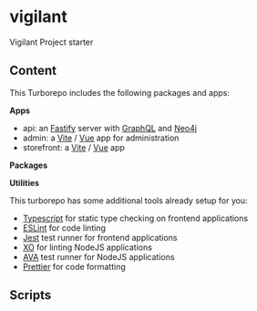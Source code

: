 # vigilant

Vigilant Project starter

## Content

This Turborepo includes the following packages and apps: 

**Apps**
* api: an [Fastify](https://www.fastify.io) server with [GraphQL](https://graphql.org) and [Neo4j](https://neo4j.com)
* admin: a [Vite](https://vitejs.dev) / [Vue](https://vuejs.org) app for administration
* storefront: a [Vite](https://vitejs.dev) / [Vue](https://vuejs.org) app

**Packages**


**Utilities**

This turborepo has some additional tools already setup for you:

* [Typescript](https://www.typescriptlang.org/) for static type checking on frontend applications
* [ESLint](https://eslint.org/) for code linting
* [Jest](https://jestjs.io/) test runner for frontend applications
* [XO](https://github.com/xojs/xo) for linting NodeJS applications
* [AVA](https://github.com/avajs/ava) test runner for NodeJS applications
* [Prettier](https://prettier.io/) for code formatting

## Scripts

